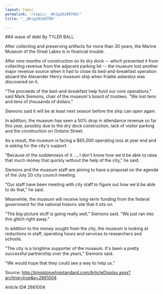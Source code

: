 ```yaml
---
layout: topic
permalink: "/topic/__Whig20100709/"
title: "__Whig20100709"

---
```


##A wave of debt
By TYLER BALL




After collecting and preserving artifacts for more than 30 years, the Marine Museum of the Great Lakes is in financial trouble.

After nine months of construction on its dry dock -- which prevented it from collecting revenue from the adjacent parking lot -- the museum lost another major revenue source when it had to close its bed-and-breakfast operation aboard the Alexander Henry museum ship when friable asbestos was discovered on it.

"The proceeds of the bed-and-breakfast help fund our core operations," said Mark Siemons, chair of the museum's board of trustees. "We lost tens and tens of thousands of dollars."

Siemons said it will be at least next season before the ship can open again.

In addition, the museum has seen a 50% drop in attendance revenue so far this year, possibly due to the dry dock construction, lack of visitor parking and the construction on Ontario Street.

As a result, the museum is facing a $65,000 operating loss at year end and is asking for the city's support.

"Because of the suddenness of it ..., I don't know how we'd be able to raise that much money that quickly without the help of the city," he said.

Siemons and the museum staff are aiming to have a proposal on the agenda of the July 20 city council meeting.

"Our staff have been meeting with city staff to figure out how we'd be able to do that," he said.

Meanwhile, the museum will receive long-term funding from the federal government for the national historic site that it sits on.

"The big-picture stuff is going really well," Siemons said. "We just ran into this glitch right away."

In addition to the money sought from the city, the museum is looking at reductions in staff, operating hours and services to researchers and schools.

"The city is a longtime supporter of the museum. It's been a pretty successful partnership over the years," Siemons said.

"We would hope that they could see a way to help us."



Source: http://kingstonwhigstandard.com/ArticleDisplay.aspx?archive=true&e=2661004

Article ID# 2661004

